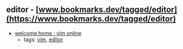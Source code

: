 editor - [www.bookmarks.dev/tagged/editor](https://www.bookmarks.dev/tagged/editor) 
---
* [welcome home : vim online](https://www.vim.org/)
    * tags: [vim](../tags/vim.md), [editor](../tags/editor.md)
